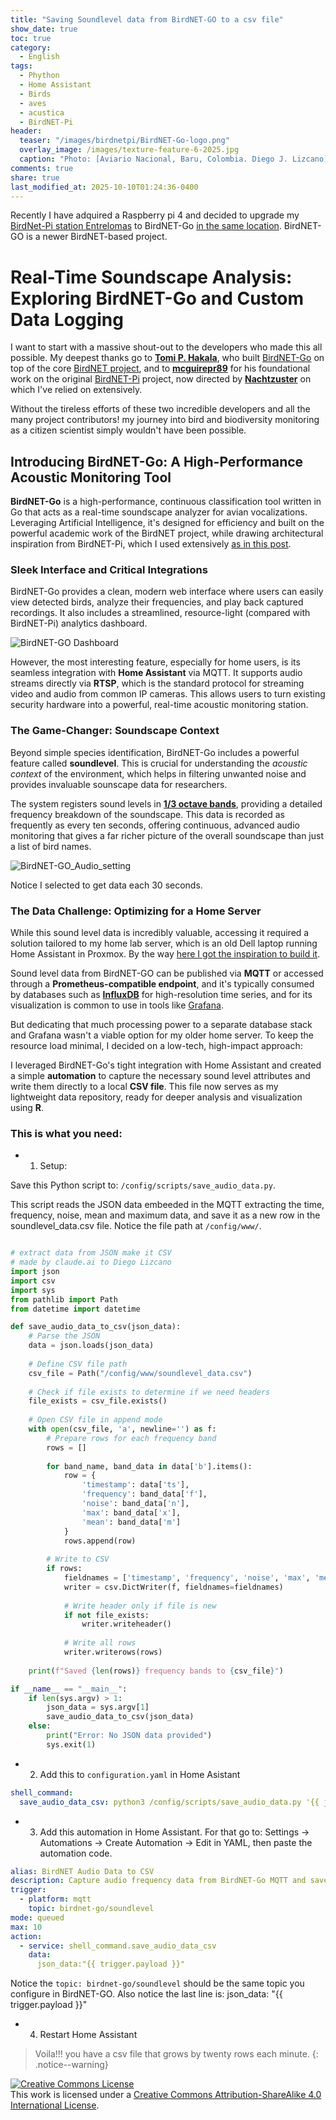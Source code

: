 ```yaml
---
title: "Saving Soundlevel data from BirdNET-GO to a csv file"
show_date: true
toc: true
category: 
  - English
tags: 
  - Phython
  - Home Assistant
  - Birds
  - aves
  - acustica
  - BirdNET-Pi 
header:
  teaser: "/images/birdnetpi/BirdNET-Go-logo.png"
  overlay_image: /images/texture-feature-6-2025.jpg
  caption: "Photo: [Aviario Nacional, Baru, Colombia. Diego J. Lizcano](https://www.instagram.com/walking_tapir/)"
comments: true
share: true
last_modified_at: 2025-10-10T01:24:36-0400
---
```



Recently I have adquired a Raspberry pi 4 and decided to upgrade my [BirdNet-Pi station Entrelomas](https://app.birdweather.com/data/K9kBtRztpJHkdiXSnfWyi3nr) to  BirdNET-Go [in the same location](https://app.birdweather.com/stations/18147). BirdNET-GO is a newer BirdNET-based project. 

# Real-Time Soundscape Analysis: Exploring BirdNET-Go and Custom Data Logging

I want to start with a massive shout-out to the developers who made this all possible. My deepest thanks go to [**Tomi P. Hakala**](https://github.com/tphakala), who built [BirdNET-Go](https://github.com/tphakala/birdnet-go) on top of the core [BirdNET project](https://birdnet.cornell.edu/), and to [**mcguirepr89**](https://github.com/mcguirepr89) for his foundational work on the original [BirdNET-Pi](https://github.com/Nachtzuster/BirdNET-Pi) project, now directed by [**Nachtzuster**](https://github.com/Nachtzuster) on which I've relied on extensively.

Without the tireless efforts of these two incredible developers and all the many project contributors! my journey into bird and biodiversity monitoring as a citizen scientist simply wouldn't have been possible.

## Introducing BirdNET-Go: A High-Performance Acoustic Monitoring Tool

**BirdNET-Go** is a high-performance, continuous classification tool written in Go that acts as a real-time soundscape analyzer for avian vocalizations. Leveraging Artificial Intelligence, it's designed for efficiency and built on the powerful academic work of the BirdNET project, while drawing architectural inspiration from BirdNET-Pi, which I used extensively [as in this post](https://dlizcano.github.io/spanish/Monitoreando-aves-con-Birdnet/).

### Sleek Interface and Critical Integrations

BirdNET-Go provides a clean, modern web interface where users can easily view detected birds, analyze their frequencies, and play back captured recordings. It also includes a streamlined, resource-light (compared with BirdNET-Pi) analytics dashboard.

![BirdNET-GO Dashboard](/images/birdnet/BirdNET-GO_dashboard.png)  


However, the most interesting feature, especially for home users, is its seamless integration with **Home Assistant** via MQTT. It supports audio streams directly via **RTSP**, which is the standard protocol for streaming video and audio from common IP cameras. This allows users to turn existing security hardware into a powerful, real-time acoustic monitoring station.

### The Game-Changer: Soundscape Context

Beyond simple species identification, BirdNET-Go includes a powerful feature called **soundlevel**. This is crucial for understanding the *acoustic context* of the environment, which helps in filtering unwanted noise and provides invaluable sounscape data for researchers.

The system registers sound levels in [**1/3 octave bands**](https://www.engineeringtoolbox.com/octave-bands-frequency-limits-d_1602.html), providing a detailed frequency breakdown of the soundscape. This data is recorded as frequently as every ten seconds, offering continuous, advanced audio monitoring that gives a far richer picture of the overall soundscape than just a list of bird names.

![BirdNET-GO_Audio_setting](/images/birdnet/BirdNET-GO_Audio_setting.JPG)

Notice I selected to get data each 30 seconds.

### The Data Challenge: Optimizing for a Home Server

While this sound level data is incredibly valuable, accessing it required a solution tailored to my home lab server, which is an old Dell laptop running Home Assistant in Proxmox. By the way [here I got the inspiration to build it](https://www.youtube.com/watch?v=wX75Z-4MEoM). 

Sound level data from BirdNET-GO can be published via **MQTT** or accessed through a **Prometheus-compatible endpoint**, and it's typically consumed by databases such as [**InfluxDB**](https://www.influxdata.com/) for high-resolution time series, and for its visualization is common to use in tools like [Grafana](https://grafana.com/grafana/?plcmt=products-nav).

But dedicating that much processing power to a separate database stack and Grafana wasn't a viable option for my older home server. To keep the resource load minimal, I decided on a low-tech, high-impact approach:

I leveraged BirdNET-Go's tight integration with Home Assistant and created a simple **automation** to capture the necessary sound level attributes and write them directly to a local **CSV file**. This file now serves as my lightweight data repository, ready for deeper analysis and visualization using **R**.

### This is what you need:

- 1. Setup:

Save this Python script to: `/config/scripts/save_audio_data.py`. 

This script reads the JSON data embeeded in the MQTT extracting the time, frequency, noise, mean and maximum data, and save it as a new row in the soundlevel_data.csv file.  Notice the file path at `/config/www/`.


```python

# extract data from JSON make it CSV
# made by claude.ai to Diego Lizcano
import json
import csv
import sys
from pathlib import Path
from datetime import datetime

def save_audio_data_to_csv(json_data):
    # Parse the JSON
    data = json.loads(json_data)
    
    # Define CSV file path
    csv_file = Path("/config/www/soundlevel_data.csv")
    
    # Check if file exists to determine if we need headers
    file_exists = csv_file.exists()
    
    # Open CSV file in append mode
    with open(csv_file, 'a', newline='') as f:
        # Prepare rows for each frequency band
        rows = []
        
        for band_name, band_data in data['b'].items():
            row = {
                'timestamp': data['ts'],
                'frequency': band_data['f'],
                'noise': band_data['n'],
                'max': band_data['x'],
                'mean': band_data['m']
            }
            rows.append(row)
        
        # Write to CSV
        if rows:
            fieldnames = ['timestamp', 'frequency', 'noise', 'max', 'mean']
            writer = csv.DictWriter(f, fieldnames=fieldnames)
            
            # Write header only if file is new
            if not file_exists:
                writer.writeheader()
            
            # Write all rows
            writer.writerows(rows)
    
    print(f"Saved {len(rows)} frequency bands to {csv_file}")

if __name__ == "__main__":
    if len(sys.argv) > 1:
        json_data = sys.argv[1]
        save_audio_data_to_csv(json_data)
    else:
        print("Error: No JSON data provided")
        sys.exit(1)

```

- 2. Add this to `configuration.yaml` in Home Asistant

```yaml
shell_command:
  save_audio_data_csv: python3 /config/scripts/save_audio_data.py '{{ json_data }}'
```

- 3. Add this automation in Home Assistant. For that go to: Settings → Automations → Create Automation → Edit in YAML, then paste the automation code.

```yaml
alias: BirdNET Audio Data to CSV
description: Capture audio frequency data from BirdNET-Go MQTT and save to CSV
trigger:
  - platform: mqtt
    topic: birdnet-go/soundlevel
mode: queued
max: 10
action:
  - service: shell_command.save_audio_data_csv
    data:
      json_data:"{{ trigger.payload }}"


```
Notice the `topic: birdnet-go/soundlevel` should be the same topic you configure in BirdNET-GO.  Also notice the last line is: json_data: "{{ trigger.payload }}"

- 4. Restart Home Assistant

> Voila!!! you have a csv file that grows by twenty rows each minute.
{: .notice--warning} 



<p>
<a rel="license" href="http://creativecommons.org/licenses/by-sa/4.0/"><img alt="Creative Commons License" style="border-width:0" src="http://i.creativecommons.org/l/by-sa/4.0/88x31.png" /></a><br />This work is licensed under a <a rel="license" href="http://creativecommons.org/licenses/by-sa/4.0/">Creative Commons Attribution-ShareAlike 4.0 International License</a>.
</p>
